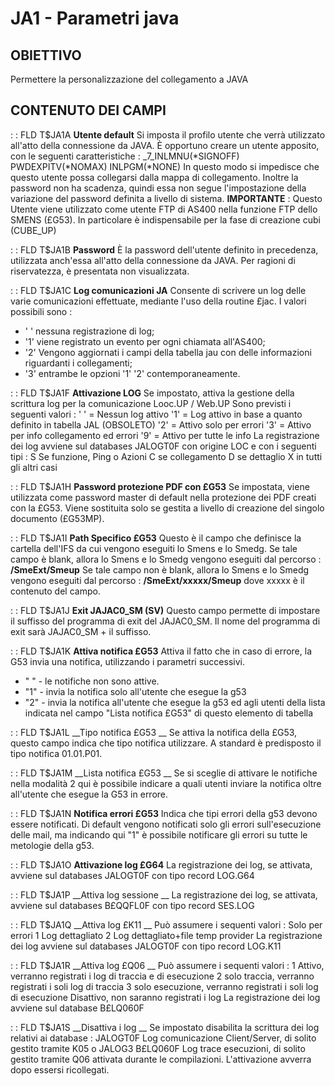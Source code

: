 # JA1 - Parametri java
## OBIETTIVO
Permettere la personalizzazione del collegamento a JAVA
## CONTENUTO DEI CAMPI

 :  : FLD T$JA1A __Utente default__
Si imposta il profilo utente che verrà utilizzato all'atto della connessione da JAVA. È opportuno creare un utente apposito, con le seguenti caratteristiche : 
_7_INLMNU(\*SIGNOFF)
PWDEXPITV(\*NOMAX)
INLPGM(\*NONE)
In questo modo si impedisce che questo utente possa collegarsi dalla mappa di collegamento. Inoltre la password non ha scadenza, quindi essa non segue l'impostazione della variazione del
password definita a livello di sistema.
**IMPORTANTE** :  Questo Utente viene utilizzato come utente FTP di AS400 nella funzione FTP dello SMENS (£G53).
In particolare è indispensabile per la fase di creazione cubi (CUBE_UP)

 :  : FLD T$JA1B __Password__
È la password dell'utente definito in precedenza, utilizzata anch'essa all'atto della connessione da JAVA. Per ragioni di riservatezza, è presentata non visualizzata.

 :  : FLD T$JA1C __Log comunicazioni JA__
Consente di scrivere un log delle varie comunicazioni effettuate, mediante l'uso della routine £jac. I valori possibili sono : 
- ' ' nessuna registrazione di log;
- '1' viene registrato un evento per ogni chiamata all'AS400;
- '2' Vengono aggiornati i campi della tabella jau con delle informazioni riguardanti i collegamenti;
- '3' entrambe le opzioni '1' '2' contemporaneamente.

 :  : FLD T$JA1F __Attivazione LOG__
Se impostato, attiva la gestione della scrittura log per la comunicazione Looc.UP / Web.UP
Sono previsti i seguenti valori : 
' ' = Nessun log attivo
'1' = Log attivo in base a quanto definito in tabella JAL (OBSOLETO)
'2' = Attivo solo per errori
'3' = Attivo per info collegamento ed errori
'9' = Attivo per tutte le info
La registrazione dei log avviene sul databases JALOGT0F con origine LOC e con i seguenti tipi : 
S Se funzione, Ping o Azioni
C se collegamento
D se dettaglio
X in tutti gli altri casi

 :  : FLD T$JA1H __Password protezione PDF con £G53__
Se impostata, viene utilizzata come password master di default nella protezione dei PDF creati con la £G53.
Viene sostituita solo se gestita a livello di creazione del singolo documento (£G53MP).

 :  : FLD T$JA1I __Path Specifico £G53__
Questo è il campo che definisce la cartella dell'IFS da cui vengono eseguiti lo Smens e lo Smedg.
Se tale campo è blank, allora lo Smens e lo Smedg vengono eseguiti dal percorso : 
**/SmeExt/Smeup**
Se tale campo non è blank, allora lo Smens e lo Smedg vengono eseguiti dal percorso : 
**/SmeExt/xxxxx/Smeup**
dove xxxxx è il contenuto del campo.

 :  : FLD T$JA1J __Exit JAJAC0_SM (SV)__
Questo campo permette di impostare il suffisso del programma di exit del JAJAC0_SM.
Il nome del programma di exit sarà JAJAC0_SM + il suffisso.

 :  : FLD T$JA1K __Attiva notifica £G53__
Attiva il fatto che in caso di errore, la G53 invia una notifica, utilizzando i parametri successivi.
-  " " - le notifiche non sono attive.
-  "1" - invia la notifica solo all'utente che esegue la g53
-  "2" - invia la notifica all'utente che esegue la g53 ed agli utenti della lista indicata nel campo "Lista notifica £G53" di questo elemento di tabella

 :  : FLD T$JA1L __Tipo notifica £G53  __
Se attiva la notifica della £G53, questo campo indica che tipo notifica utilizzare.
A standard è predisposto il tipo notifica 01.01.P01.

 :  : FLD T$JA1M __Lista notifica £G53 __
Se si sceglie di attivare le notifiche nella modalità 2 qui è possibile indicare a quali utenti inviare la notifica oltre all'utente che esegue la G53 in errore.

 :  : FLD T$JA1N __Notifica errori £G53__
Indica che tipi errori della g53 devono essere notificati. Di default vengono notificati solo gli errori sull'esecuzione delle mail, ma indicando qui "1" è possibile notificare gli errori su tutte le metologie della g53.

 :  : FLD T$JA1O __Attivazione log £G64__
La registrazione dei log, se attivata, avviene sul databases JALOGT0F con tipo record LOG.G64

 :  : FLD T$JA1P __Attiva log sessione __
La registrazione dei log, se attivata, avviene sul databases B£QQFL0F con tipo record SES.LOG

 :  : FLD T$JA1Q __Attiva log £K11     __
Può assumere i sequenti valori : 
  Solo per errori
1 Log dettagliato
2 Log dettagliato+file temp provider
La registrazione dei log avviene sul databases JALOGT0F con tipo record LOG.K11

 :  : FLD T$JA1R __Attiva log £Q06     __
Può assumere i sequenti valori : 
1 Attivo, verranno registrati i log di traccia e di esecuzione
2 solo traccia, verranno registrati i soli log di traccia
3 solo esecuzione, verranno registrati i soli log di esecuzione
  Disattivo, non saranno registrati i log
La registrazione dei log avviene sul database B£LQ060F

 :  : FLD T$JA1S __Disattiva i log     __
Se impostato disabilita la scrittura dei log relativi ai database : 
JALOGT0F Log comunicazione Client/Server, di solito gestito tramite K05 o JALOG3
B£LQ060F Log trace esecuzioni, di solito gestito tramite Q06 attivata durante le compilazioni.
L'attivazione avverra dopo essersi ricollegati.

